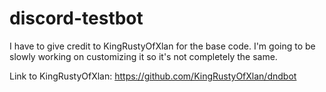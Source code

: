 # discord-testbot

I have to give credit to KingRustyOfXlan for the base code. I'm going to be slowly working on customizing it so it's not completely the same.

Link to KingRustyOfXlan: https://github.com/KingRustyOfXlan/dndbot 
